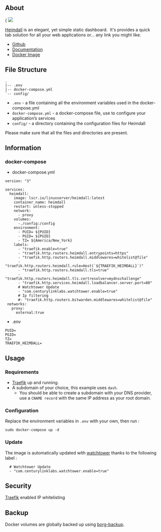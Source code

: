 About
-----

{ ![](api/images/0Tj6QIGEzAqW/iu.jpg)

[Heimdall](#root/bRsz36z9xc2x) is an elegant, yet simple static dashboard.  It's provides a quick tab solution for all your web applications or… any link you might like.

*   [Github](https://github.com/linuxserver/Heimdall)
*   [Documentation](https://github.com/linuxserver/Heimdall/wiki)
*   [Docker Image](https://hub.docker.com/r/linuxserver/heimdall/)

File Structure
--------------

```text-plain
.
|-- .env
|-- docker-compose.yml
`-- config/
```

*   `.env` - a file containing all the environment variables used in the docker-compose.yml
*   `docker-compose.yml` - a docker-compose file, use to configure your application’s services
*   `config/` - a directory containing the configuration files for Heimdall

Please make sure that all the files and directories are present.

Information
-----------

### docker-compose

*   docker-compose.yml

```text-plain
version: "3"

services:
  heimdall:
    image: lscr.io/linuxserver/heimdall:latest
    container_name: heimdall
    restart: unless-stopped
    network:
      - proxy
    volumes:
      -./config:/config
    environment:
      - PUID= ${PUID}
      - PGID= ${PGID}
      - TZ= ${America/New_York}
    labels:
      - "traefik.enable=true"
      - "traefik.http.routers.heimdall.entrypoints=https"
      - "traefik.http.routers.heimdall.middlewares=whitelist@file"
      - "traefik.http.routers.heimdall.rule=Host(`${TRAEFIK_HEIMDALL}`)"
      - "traefik.http.routers.heimdall.tls=true"
      - "traefik.http.routers.heimdall.tls.certresolver=mydnschallenge"
      - "traefik.http.services.heimdall.loadbalancer.server.port=80"
      # Watchtower Update
      - "com.centurylinklabs.watchtower.enable=true"
      # Ip filtering
      #- "traefik.http.routers.bitwarden.middlewares=whitelist@file"
 networks:
   proxy:
     external:true
```

*   .env

```text-plain
PUID=
PGID=
TZ=
TRAEFIK_HEIMDALL=
```

Usage
-----

### Requirements

*   [Traefik](#root/7Zv8K6vdcLKg) up and running.
*   A subdomain of your choice, this example uses `dash`.
    *   You should be able to create a subdomain with your DNS provider, use a `CNAME record` with the same IP address as your root domain.

### Configuration

Replace the environment variables in `.env` with your own, then run :

```text-plain
sudo docker-compose up -d
```

### Update

The image is automatically updated with [watchtower](#root/erRihXn8XDdG) thanks to the following label :

```text-plain
  # Watchtower Update
  - "com.centurylinklabs.watchtower.enable=true"
```

Security
--------

[Traefik](#root/7Zv8K6vdcLKg) enabled IP whitelisting

Backup
------

Docker volumes are globally backed up using [borg-backup](#root/Da55PSbiIxr1).